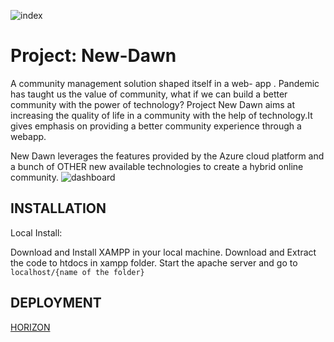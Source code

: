 ![index](https://user-images.githubusercontent.com/23217592/143688957-97ac05cd-3dea-4464-ac48-9ab83ebda89e.png)

# Project: New-Dawn
A community management solution shaped itself in a web- app . Pandemic has taught us the value of community, what if we can build a better community with the power of technology?
Project New Dawn aims at increasing the quality of life in a community with the help of technology.It gives emphasis on providing a better community experience through a webapp.

New Dawn leverages the features provided by the Azure cloud platform and a bunch of OTHER new available technologies to create a hybrid online community.
![dashboard](https://user-images.githubusercontent.com/23217592/143688971-6c0f892a-628e-49cf-b7b8-171c9747b20b.png)

## INSTALLATION

Local Install:

Download and Install XAMPP in your local machine.
Download and Extract the code to htdocs in xampp folder.
Start the apache server and go to ``` localhost/{name of the folder}``` 

## DEPLOYMENT

[HORIZON](https://new-dawn.azurewebsites.net/)
